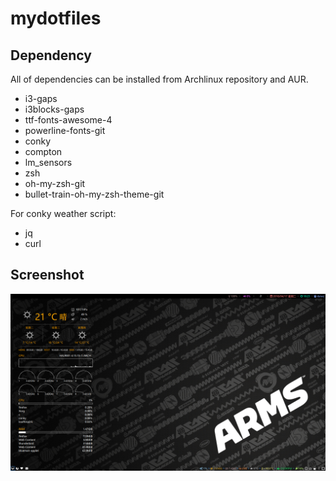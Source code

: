 # mydotfiles #
## Dependency ##
All of dependencies can be installed from Archlinux repository and AUR.

* i3-gaps
* i3blocks-gaps
* ttf-fonts-awesome-4
* powerline-fonts-git
* conky
* compton
* lm_sensors
* zsh
* oh-my-zsh-git
* bullet-train-oh-my-zsh-theme-git

For conky weather script:

* jq
* curl

## Screenshot ##

![Screenshot](./screenshot.png "screenshot")

